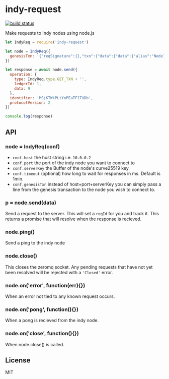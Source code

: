 # indy-request

[![build status](https://secure.travis-ci.org/Picolab/node-indy-request.svg)](https://travis-ci.org/Picolab/node-indy-request)

Make requests to Indy nodes using node.js

```js
let IndyReq = require('indy-request')

let node = IndyReq({
  genesisTxn: '{"reqSignature":{},"txn":{"data":{"data":{"alias":"Node1","blskey":"4N8aUNHSgjQVgkpm8nhNEfDf6txHznoYREg9kirmJrkivgL4oSEimFF6nsQ6M41QvhM2Z33nves5vfSn9n1UwNFJBYtWVnHYMATn76vLuL3zU88KyeAYcHfsih3He6UHcXDxcaecHVz6jhCYz1P2UZn2bDVruL5wXpehgBfBaLKm3Ba","blskey_pop":"RahHYiCvoNCtPTrVtP7nMC5eTYrsUA8WjXbdhNc8debh1agE9bGiJxWBXYNFbnJXoXhWFMvyqhqhRoq737YQemH5ik9oL7R4NTTCz2LEZhkgLJzB3QRQqJyBNyv7acbdHrAT8nQ9UkLbaVL9NBpnWXBTw4LEMePaSHEw66RzPNdAX1","client_ip":"127.0.0.1","client_port":9702,"node_ip":"127.0.0.1","node_port":9701,"services":["VALIDATOR"]},"dest":"Gw6pDLhcBcoQesN72qfotTgFa7cbuqZpkX3Xo6pLhPhv"},"metadata":{"from":"Th7MpTaRZVRYnPiabds81Y"},"type":"0"},"txnMetadata":{"seqNo":1,"txnId":"fea82e10e894419fe2bea7d96296a6d46f50f93f9eeda954ec461b2ed2950b62"},"ver":"1"}'
})

let response = await node.send({
  operation: {
    type: IndyReq.type.GET_TXN + '',
    ledgerId: 1,
    data: 9
  },
  identifier: 'MSjKTWkPLtYoPEaTF1TUDb',
  protocolVersion: 2
})

console.log(response)
```

## API

### node = IndyReq(conf)

* `conf.host` the host string i.e. `10.0.0.2`
* `conf.port` the port of the indy node you want to connect to
* `conf.serverKey` the Buffer of the node's curve25519 key
* `conf.timeout` (optional) how long to wait for responses in ms. Default is 1min.
* `conf.genesisTxn` instead of host+port+serverKey you can simply pass a line from the genesis transaction to the node you wish to connect to.

### p = node.send(data)

Send a request to the server. This will set a `reqId` for you and track it. This returns a promise that will resolve when the response is recieved.

### node.ping()

Send a ping to the indy node

### node.close()

This closes the zeromq socket. Any pending requests that have not yet been resolved will be rejected with a `'Closed'` error.

### node.on('error', function(err){})

When an error not tied to any known request occurs.

### node.on('pong', function(){})

When a pong is recieved from the indy node.

### node.on('close', function(){})

When node.close() is called.

## License

MIT
